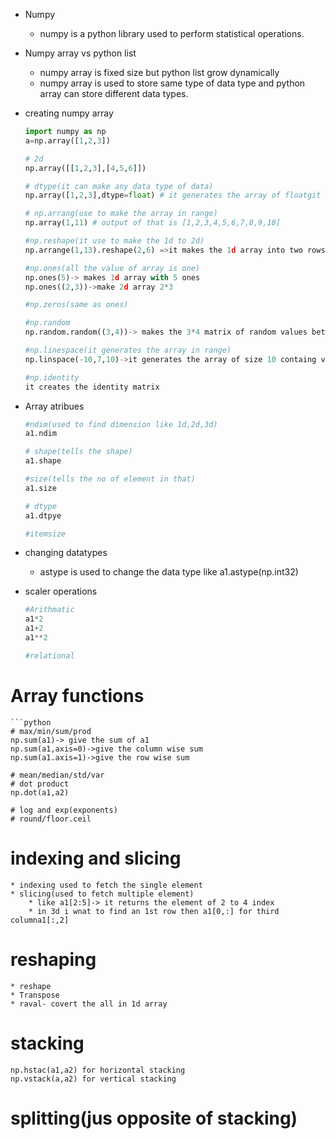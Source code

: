 *  Numpy
    - numpy is a python library used to perform statistical operations.

* Numpy array vs python list
    - numpy array is fixed size but python list grow dynamically
    - numpy array is used to store same type of data type and python array can store different data types.
* creating numpy array
     ```python
     import numpy as np
     a=np.array([1,2,3])

     # 2d
     np.array([[1,2,3],[4,5,6]])

     # dtype(it can make any data type of data)
     np.array([1,2,3],dtype=float) # it generates the array of floatgit 

     # np.arrang(use to make the array in range)
     np.array(1,11) # output of that is [1,2,3,4,5,6,7,8,9,10]

     #np.reshape(it use to make the 1d to 2d)
     np.arrange(1,13).reshape(2,6) =>it makes the 1d array into two rows and 6 columns

     #np.ones(all the value of array is one)
     np.ones(5)-> makes 1d array with 5 ones
     np.ones((2,3))->make 2d array 2*3

     #np.zeros(same as ones)

     #np.random
     np.random.random((3,4))-> makes the 3*4 matrix of random values between 0 to 1

     #np.linespace(it generates the array in range)
     np.linspace(-10,7,10)->it generates the array of size 10 containg value from -10 to 7 at same size difference

     #np.identity
     it creates the identity matrix


* Array atribues
    ```python
    #ndim(used to find dimension like 1d,2d,3d)
    a1.ndim

    # shape(tells the shape)
    a1.shape

    #size(tells the no of element in that)
    a1.size

    # dtype
    a1.dtpye

    #itemsize

* changing datatypes
    - astype is used to change the data type like a1.astype(np.int32)


* scaler operations
    ```python
    #Arithmatic
    a1*2
    a1+2
    a1**2

    #relational
# Array functions
    ```python
    # max/min/sum/prod
    np.sum(a1)-> give the sum of a1
    np.sum(a1,axis=0)->give the column wise sum
    np.sum(a1.axis=1)->give the row wise sum

    # mean/median/std/var
    # dot product
    np.dot(a1,a2)

    # log and exp(exponents)
    # round/floor.ceil

# indexing and slicing
    * indexing used to fetch the single element
    * slicing(used to fetch multiple element)
        * like a1[2:5]-> it returns the element of 2 to 4 index
        * in 3d i wnat to find an 1st row then a1[0,:] for third columna1[:,2]

# reshaping
    * reshape
    * Transpose
    * raval- covert the all in 1d array

# stacking
    np.hstac(a1,a2) for horizontal stacking
    np.vstack(a,a2) for vertical stacking

# splitting(jus opposite of stacking)







